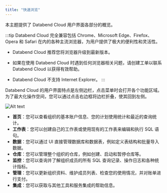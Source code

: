 ```yaml
---
title: "快速浏览"
---
```


本主题提供了 Databend Cloud 用户界面各部分的概览。

:::tip
Databend Cloud 完全兼容包括 Chrome、Microsoft Edge、Firefox、Opera 和 Safari 在内的各种主流浏览器，为用户提供了极大的便利性和灵活性。

- Databend Cloud 推荐您将浏览器升级到最新版本。

- 如果在使用 Databend Cloud 时遇到任何浏览器相关问题，请创建工单以联系 Databend Cloud 以获得有效帮助。

- Databend Cloud 不支持 Internet Explorer。
:::

Databend Cloud 的用户界面特点是左侧边栏，点击菜单时会打开各个功能区域。为了最大化操作空间，您可以通过点击右边框将边栏折叠，使其回到左侧。

![Alt text](@site/static/img/documents/getting-started/tour.png)

- **首页**：您可以查看组织的基本账户信息、您的计划使用统计和最近的查询统计。
- **工作表**：您可以创建自己的工作表或使用现有的工作表来编辑和执行 SQL 语句。
- **数据**：您可以通过 UI 直接管理数据库和数据表，例如定义表结构和批量导入数据。
- **仓库**：您可以管理整个组织的仓库，例如创建、启动和暂停仓库等。
- **监控**：您可以查询并了解组织成员的所有 SQL 查询记录、操作日志和各种统计指标。
- **管理**：您可以更新组织资料、维护成员列表、检查您的使用情况，并对账单进行支付。
- **集成**：您可以获取与其他工具和服务集成的帮助信息。